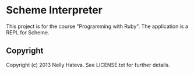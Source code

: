 Scheme Interpreter
====================

This project is for the course "Programming with Ruby". The application is a REPL for Scheme.

Copyright
---------------------
Copyright (c) 2013 Nelly Hateva. See LICENSE.txt for further details.